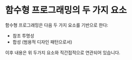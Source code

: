 # 함수형 프로그래밍의 두 가지 요소

함수형 프로그래밍은 다음 두 가지 요소를 기반으로 한다:

- 참조 투명성
- 합성 (범용적 디자인 패턴으로서)

이후 내용은 위 두가지 요소와 직간접적으로 연관되어 있습니다.
